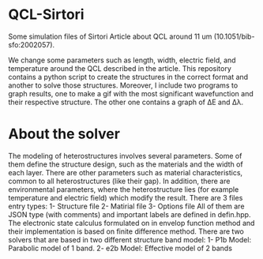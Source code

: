 # QCL-Sirtori

Some simulation files of Sirtori Article about QCL around 11 um (10.1051/bib-sfo:2002057). 

We change some parameters such as length, width, electric field, and temperature around the QCL described in the article. 
This repository contains a python script to create the structures in the correct format and another to solve those structures. Moreover, I include two programs to graph results, one to make a gif with the most significant wavefunction and their respective structure. The other one contains a graph of ΔE and Δλ. 

# About the solver 
The modeling of heterostructures involves several parameters. Some of them define the structure design, such as the materials and the width of each layer. There are other parameters such as material characteristics, common to all heterostructures (like their gap). In addition, there are environmental parameters, where the heterostructure lies (for example temperature and electric field) which modify the result.
There are 3 files entry types:
1- Structure file
2- Matirial file 
3- Options file 
All of them are JSON type (with comments) and important labels are defined in defin.hpp.
The electronic state calculus formulated on in envelop function method and their implementation is based on finite difference method.
There are two solvers that are based in two different structure band model:
1- P1b Model: Parabolic model of 1 band.
2- e2b Model: Effective model of 2 bands
